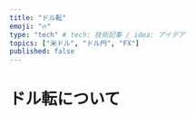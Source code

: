 ```yaml
---
title: "ドル転"
emoji: "🔥"
type: "tech" # tech: 技術記事 / idea: アイデア
topics: ["米ドル", "ドル円", "FX"]
published: false
---
```


# ドル転について
